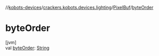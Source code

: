 //[kobots-devices](../../../index.md)/[crackers.kobots.devices.lighting](../index.md)/[PixelBuf](index.md)/[byteOrder](byte-order.md)

# byteOrder

[jvm]\
val [byteOrder](byte-order.md): [String](https://kotlinlang.org/api/latest/jvm/stdlib/kotlin/-string/index.html)
